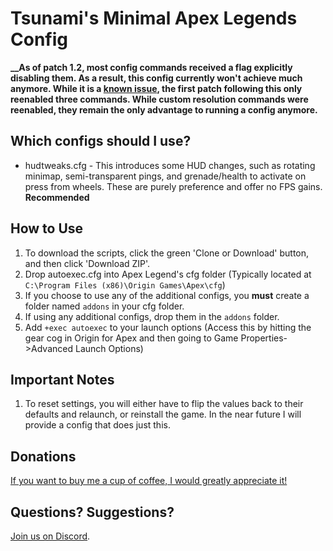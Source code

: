 # Tsunami's Minimal Apex Legends Config

**__As of patch 1.2, most config commands received a flag explicitly disabling them. As a result, this config currently won't achieve much anymore. While it is a [known issue](https://www.reddit.com/r/apexlegends/comments/bxbaer/known_issues_post_patch_12/), the first patch following this only reenabled three commands. While custom resolution commands were reenabled, they remain the only advantage to running a config anymore.**

## Which configs should I use?
* hudtweaks.cfg - This introduces some HUD changes, such as rotating minimap, semi-transparent pings, and grenade/health to activate on press from wheels. These are purely preference and offer no FPS gains. **Recommended**

## How to Use
1. To download the scripts, click the green 'Clone or Download' button, and then click 'Download ZIP'.
2. Drop autoexec.cfg into Apex Legend's cfg folder (Typically located at `C:\Program Files (x86)\Origin Games\Apex\cfg`)
3. If you choose to use any of the additional configs, you **must** create a folder named `addons` in your cfg folder.
4. If using any additional configs, drop them in the `addons` folder.
5. Add `+exec autoexec` to your launch options (Access this by hitting the gear cog in Origin for Apex and then going to Game Properties->Advanced Launch Options)

## Important Notes
1. To reset settings, you will either have to flip the values back to their defaults and relaunch, or reinstall the game. In the near future I will provide a config that does just this.

## Donations
[If you want to buy me a cup of coffee, I would greatly appreciate it!](https://www.paypal.me/TsuBTW)

## Questions? Suggestions?
[Join us on Discord](https://discord.gg/2HgNzD9).
